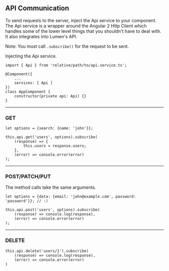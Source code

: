 ## API Communication

To send requests to the server, inject the Api service to your component.
The Api service is a wrapper around the Angular 2 Http Client which handles
some of the lower level things that you shouldn't have to deal with. It
also integrates into Lumen's API.

Note: You must call `.subscribe()` for the request to be sent.

Injecting the Api service.

    import { Api } from 'relative/path/to/api.service.ts';

    @Component({
        ...
        services: [ Api ]
    })
    class AppComponent {
        constructor(private api: Api) {}
    }

---

### GET

    let options = {search: {name: 'john'}};

    this.api.get('users', options).subscribe(
        (response) => {
            this.users = response.users;
        },
        (error) => console.error(error)
    );

---

### POST/PATCH/PUT

The method calls take the same arguments.

    let options = {data: {email: 'john@example.com', password: 'password'}}; // :)

    this.api.post('users', options).subscribe(
        (response) => console.log(response),
        (error) => console.error(error)
    );

---

### DELETE

    this.api.delete('users/1').subscribe(
        (response) => console.log(response),
        (error) => console.error(error)
    )